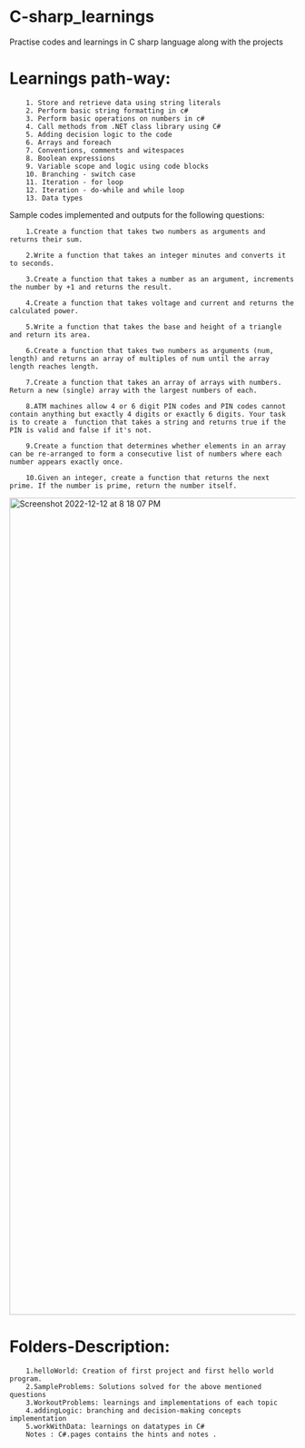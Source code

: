 # C-sharp_learnings
Practise codes and learnings in C sharp language along with the projects

# Learnings path-way:
        1. Store and retrieve data using string literals
        2. Perform basic string formatting in c#
        3. Perform basic operations on numbers in c#
        4. Call methods from .NET class library using C#
        5. Adding decision logic to the code
        6. Arrays and foreach
        7. Conventions, comments and witespaces
        8. Boolean expressions
        9. Variable scope and logic using code blocks
        10. Branching - switch case
        11. Iteration - for loop
        12. Iteration - do-while and while loop
        13. Data types


Sample codes implemented and outputs for the following questions: 

        1.Create a function that takes two numbers as arguments and returns their sum.
        
        2.Write a function that takes an integer minutes and converts it to seconds.
        
        3.Create a function that takes a number as an argument, increments the number by +1 and returns the result.
        
        4.Create a function that takes voltage and current and returns the calculated power.
        
        5.Write a function that takes the base and height of a triangle and return its area.
        
        6.Create a function that takes two numbers as arguments (num, length) and returns an array of multiples of num until the array length reaches length.
        
        7.Create a function that takes an array of arrays with numbers. Return a new (single) array with the largest numbers of each.
        
        8.ATM machines allow 4 or 6 digit PIN codes and PIN codes cannot contain anything but exactly 4 digits or exactly 6 digits. Your task is to create a  function that takes a string and returns true if the PIN is valid and false if it's not.
        
        9.Create a function that determines whether elements in an array can be re-arranged to form a consecutive list of numbers where each number appears exactly once.
        
        10.Given an integer, create a function that returns the next prime. If the number is prime, return the number itself.

<img width="1440" alt="Screenshot 2022-12-12 at 8 18 07 PM" src="https://user-images.githubusercontent.com/87896770/207075633-bf62698d-7780-40e9-9125-8348b1837941.png">

# Folders-Description:
        1.helloWorld: Creation of first project and first hello world program.
        2.SampleProblems: Solutions solved for the above mentioned questions
        3.WorkoutProblems: learnings and implementations of each topic
        4.addingLogic: branching and decision-making concepts implementation
        5.workWithData: learnings on datatypes in C#
        Notes : C#.pages contains the hints and notes .
